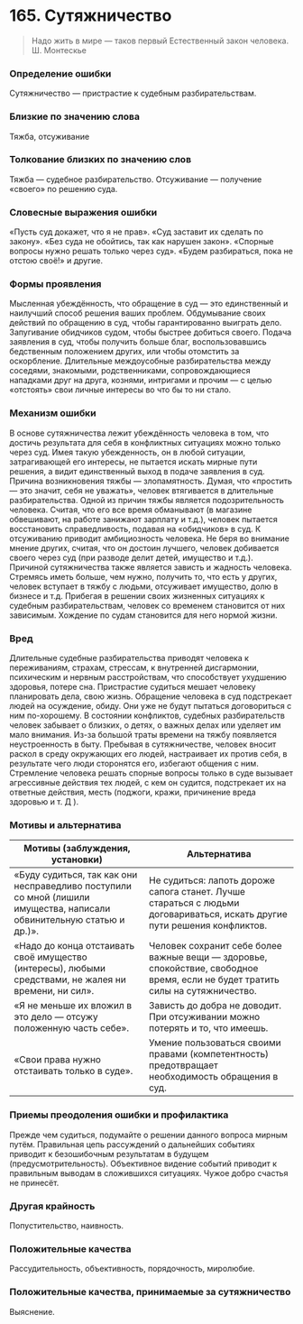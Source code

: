 # 165. Сутяжничество

> Надо жить в мире — таков первый
 Естественный закон человека.
Ш. Монтескье

### Определение ошибки
Сутяжничество — пристрастие к судебным разбирательствам.

### Близкие по значению слова
Тяжба, отсуживание
### Толкование близких по значению слов
Тяжба — судебное разбирательство.
Отсуживание — получение «своего» по решению суда.

### Словесные выражения ошибки
«Пусть суд докажет, что я не прав».
«Суд заставит их сделать по закону».
«Без суда не обойтись, так как нарушен закон».
«Спорные вопросы нужно решать только через суд».
«Будем разбираться, пока не отстою своё!» и другие.

### Формы проявления
Мысленная убеждённость, что обращение в суд — это единственный и наилучший способ решения ваших проблем.
Обдумывание своих действий по обращению в суд, чтобы гарантированно выиграть дело.
Запугивание обидчиков судом, чтобы быстрее добиться своего.
Подача заявления в суд, чтобы получить больше благ, воспользовавшись бедственным положением других, или чтобы отомстить за оскорбление.
Длительные междоусобные разбирательства между соседями, знакомыми, родственниками, сопровождающиеся нападками друг на друга, кознями, интригами и прочим — с целью «отстоять» свои личные интересы во что бы то ни стало.

### Механизм ошибки
В основе сутяжничества лежит убеждённость человека в том, что достичь результата для себя в конфликтных ситуациях можно только через суд. Имея такую убежденность, он в любой ситуации, затрагивающей его интересы, не пытается искать мирные пути решения, а видит единственный выход в подаче заявления в суд.
Причина возникновения тяжбы — злопамятность. Думая, что «простить — это значит, себя не уважать», человек втягивается в длительные разбирательства.
Одной из причин тяжбы является подозрительность человека. Считая, что его все время обманывают (в магазине обвешивают, на работе занижают зарплату и т.д.), человек пытается восстановить справедливость, подавая на «обидчиков» в суд.
К отсуживанию приводит амбициозность человека. Не беря во внимание мнение других, считая, что он достоин лучшего, человек добивается своего через суд (при разводе делит детей, имущество и т.д.).
Причиной сутяжничества также является зависть и жадность человека. Стремясь иметь больше, чем нужно, получить то, что есть у других, человек вступает в тяжбу с людьми, отсуживает имущество, долю в бизнесе и т.д.
Прибегая в решении своих жизненных ситуациях к судебным разбирательствам, человек со временем становится от них зависимым. Хождение по судам становится для него нормой жизни.

### Вред
Длительные судебные разбирательства приводят человека к переживаниям, страхам, стрессам, к внутренней дисгармонии, психическим и нервным расстройствам, что способствует ухудшению здоровья, потере сна.
Пристрастие судиться мешает человеку планировать дела, свою жизнь.
Обращение человека в суд подстрекает людей на осуждение, обиду. Они уже не будут пытаться договориться с ним по-хорошему.
В состоянии конфликтов, судебных разбирательств человек забывает о близких, о детях, о важных делах или уделяет им мало внимания.
Из-за большой траты времени на тяжбу появляется неустроенность в быту.
Пребывая в сутяжничестве, человек вносит раскол в среду окружающих его людей, настраивает их против себя, в результате чего люди сторонятся его, избегают общения с ним.
Стремление человека решать спорные вопросы только в суде вызывает агрессивные действия тех людей, с кем он судится, подстрекает их на ответные действия, месть (поджоги, кражи, причинение вреда здоровью и т. Д ).

### Мотивы и альтернатива
Мотивы (заблуждения, установки) | Альтернатива
---|---
«Буду судиться, так как они несправедливо поступили со мной (лишили имущества, написали обвинительную статью и др.)».	| Не судиться: лапоть дороже сапога станет. Лучше стараться с людьми договариваться, искать другие пути решения конфликтов.
«Надо до конца отстаивать своё имущество (интересы), любыми средствами, не жалея ни времени, ни сил».	| Человек сохранит себе более важные вещи — здоровье, спокойствие, свободное время, если не будет тратить силы на сутяжничество.
«Я не меньше их вложил в это дело — отсужу положенную часть себе».	| Зависть до добра не доводит. При отсуживании можно потерять и то, что имеешь.
«Свои права нужно отстаивать только в суде».	| Умение пользоваться своими правами (компетентность) предотвращает необходимость обращения в суд.

### Приемы преодоления ошибки и профилактика
Прежде чем судиться, подумайте о решении данного вопроса мирным путём.
Правильная цепь рассуждений о дальнейших событиях приводит к безошибочным результатам в будущем (предусмотрительность).
Объективное видение событий приводит к правильным выводам в сложившихся ситуациях.
Чужое добро счастья не принесёт.

### Другая крайность 
Попустительство, наивность.

### Положительные качества 
Рассудительность, объективность, порядочность, миролюбие.

### Положительные качества, принимаемые за сутяжничество
Выяснение.